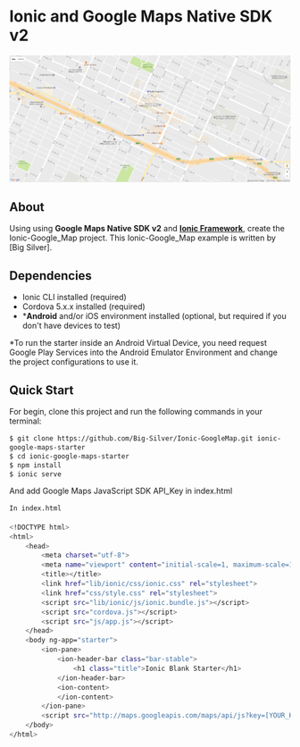 # Ionic and Google Maps Native SDK v2

<img width="900" src="www/img/ionic-google_map.png" border="0" />

## About
Using using **Google Maps Native SDK v2** and **[Ionic Framework](http://ionicframework.com)**, create the Ionic-Google_Map project.
This Ionic-Google_Map example is written by [Big Silver].

## Dependencies

- Ionic CLI installed (required)
- Cordova 5.x.x installed (required)
- \***Android** and/or iOS environment installed (optional, but required if you don't have devices to test)

\*To run the starter inside an Android Virtual Device, you need request Google Play Services into the Android Emulator Environment and change the project configurations to use it.

## Quick Start

For begin, clone this project and run the following commands in your terminal:

```ssh
$ git clone https://github.com/Big-Silver/Ionic-GoogleMap.git ionic-google-maps-starter
$ cd ionic-google-maps-starter 
$ npm install
$ ionic serve
```
And add Google Maps JavaScript SDK API_Key in index.html

```bash
In index.html

<!DOCTYPE html>
<html>
    <head>
        <meta charset="utf-8">
        <meta name="viewport" content="initial-scale=1, maximum-scale=1, user-scalable=no, width=device-width">
        <title></title>
        <link href="lib/ionic/css/ionic.css" rel="stylesheet">
        <link href="css/style.css" rel="stylesheet">
        <script src="lib/ionic/js/ionic.bundle.js"></script>
        <script src="cordova.js"></script>
        <script src="js/app.js"></script>
    </head>
    <body ng-app="starter">
        <ion-pane>
            <ion-header-bar class="bar-stable">
                <h1 class="title">Ionic Blank Starter</h1>
            </ion-header-bar>
            <ion-content>
            </ion-content>
        </ion-pane>
        <script src="http://maps.googleapis.com/maps/api/js?key=[YOUR_KEY_HERE]&sensor=true"></script>
    </body>
</html>

```